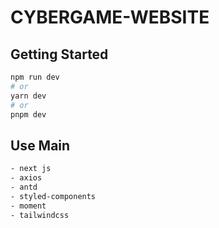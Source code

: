 # CYBERGAME-WEBSITE 

## Getting Started
```bash
npm run dev
# or
yarn dev
# or
pnpm dev
```

## Use Main
```bash
- next js
- axios
- antd
- styled-components
- moment
- tailwindcss
```
